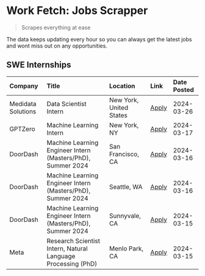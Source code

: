 # Work Fetch: Jobs Scrapper
> Scrapes everything at ease

The data keeps updating every hour so you can always get the latest jobs and wont miss out on any opportunities.

## SWE Internships
<!--START_SECTION:workfetch-->
| Company            | Title                                                        | Location                | Link                                                                                                                                                                                                                                                                   | Date Posted   |
|:-------------------|:-------------------------------------------------------------|:------------------------|:-----------------------------------------------------------------------------------------------------------------------------------------------------------------------------------------------------------------------------------------------------------------------|:--------------|
| Medidata Solutions | Data Scientist Intern                                        | New York, United States | [Apply](https://www.linkedin.com/jobs/view/data-scientist-intern-at-medidata-solutions-3810253704?position=9&pageNum=0&refId=7y13w7x6ql8IgC0Jp86gLw%3D%3D&trackingId=Kf7%2FTSOA%2BLm1emzfxmEn%2Bw%3D%3D&trk=public_jobs_jserp-result_search-card)                      | 2024-03-26    |
| GPTZero            | Machine Learning Intern                                      | New York, NY            | [Apply](https://www.linkedin.com/jobs/view/machine-learning-intern-at-gptzero-3860723963?position=8&pageNum=0&refId=7y13w7x6ql8IgC0Jp86gLw%3D%3D&trackingId=kDpbDVHNC7cZcltyLFRreg%3D%3D&trk=public_jobs_jserp-result_search-card)                                     | 2024-03-17    |
| DoorDash           | Machine Learning Engineer Intern (Masters/PhD), Summer 2024  | San Francisco, CA       | [Apply](https://www.linkedin.com/jobs/view/machine-learning-engineer-intern-masters-phd-summer-2024-at-doordash-3736457737?position=3&pageNum=0&refId=7y13w7x6ql8IgC0Jp86gLw%3D%3D&trackingId=TxqMqFc%2FWorqDyAO3Dx21w%3D%3D&trk=public_jobs_jserp-result_search-card) | 2024-03-16    |
| DoorDash           | Machine Learning Engineer Intern (Masters/PhD), Summer 2024  | Seattle, WA             | [Apply](https://www.linkedin.com/jobs/view/machine-learning-engineer-intern-masters-phd-summer-2024-at-doordash-3736455966?position=4&pageNum=0&refId=7y13w7x6ql8IgC0Jp86gLw%3D%3D&trackingId=6%2Fp8RRxbpuv2QBDAAaG7Jw%3D%3D&trk=public_jobs_jserp-result_search-card) | 2024-03-16    |
| DoorDash           | Machine Learning Engineer Intern (Masters/PhD), Summer 2024  | Sunnyvale, CA           | [Apply](https://www.linkedin.com/jobs/view/machine-learning-engineer-intern-masters-phd-summer-2024-at-doordash-3736454973?position=2&pageNum=0&refId=7y13w7x6ql8IgC0Jp86gLw%3D%3D&trackingId=VBVbDLcB57TEYQirkU0R8w%3D%3D&trk=public_jobs_jserp-result_search-card)   | 2024-03-15    |
| Meta               | Research Scientist Intern, Natural Language Processing (PhD) | Menlo Park, CA          | [Apply](https://www.linkedin.com/jobs/view/research-scientist-intern-natural-language-processing-phd-at-meta-3858718375?position=10&pageNum=0&refId=7y13w7x6ql8IgC0Jp86gLw%3D%3D&trackingId=MkPGSYx7EGV%2FQ%2B4NCRe6qA%3D%3D&trk=public_jobs_jserp-result_search-card) | 2024-03-15    |
<!--END_SECTION:workfetch-->
